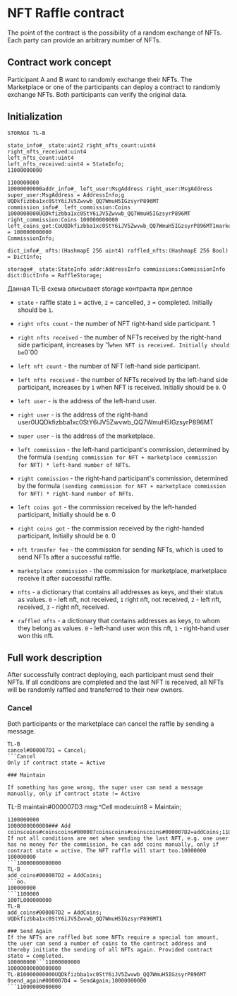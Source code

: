 # NFT Raffle contract

The point of the contract is the possibility of a random exchange of NFTs. Each party can provide an arbitrary number of NFTs. 

## Contract work concept

Participant A and B want to randomly exchange their NFTs. The Marketplace or one of the participants can deploy a contract to randomly exchange NFTs. Both participants can verify the original data.


## Initialization


```
STORAGE TL-B

state_info#_ state:uint2 right_nfts_count:uint4 right_nfts_received:uint4
left_nfts_count:uint4
left_nfts_received:uint4 = StateInfo;
11000000000

1100000000 
10000000000addr_info#_ left_user:MsgAddress right_user:MsgAddress super_user:MsgAddress = AddressInfo;g
UQDkfizbba1xc0StY6iJV5Zwvwb_QQ7WmuH5IGzsyrP896MT
commission_info#_ left_commission:Coins 1000000000UQDkfizbba1xc0StY6iJV5Zwvwb_QQ7WmuH5IGzsyrP896MT
right_commission:Coins 100000000000
left_coins_got:CoUQDkfizbba1xc0StY6iJV5Zwvwb_QQ7WmuH5IGzsyrP896MT1marketplace_fee:Coins = 100000000000
CommissionInfo;

dict_info#_ nfts:(HashmapE 256 uint4) raffled_nfts:(HashmapE 256 Bool) = DictInfo;

storage#_ state:StateInfo addr:AddressInfo commissions:CommissionInfo dict:DictInfo = RaffleStorage;
```

Данная TL-B схема описывает storage контракта при деплое

* `state` - raffle state `1` = active, `2` = cancelled, `3` = completed. Initially should be `1`.
* `right nfts count` -  the number of NFT right-hand side participant. 1
* `right nfts received` - the number of NFTs received by the right-hand side participant, increases by  '1` when NFT is received. Initially should be `0`00
* `left nft count` - the number of NFT left-hand side participant. 
* `left nfts received` - the number of NFTs received by the left-hand side participant, increases by  `1` when NFT is received. Initially should be `0`.
0
* `left user` - is the address of the left-hand user.
* `right user` - is the address of the right-hand user0UQDkfizbba1xc0StY6iJV5Zwvwb_QQ7WmuH5IGzsyrP896MT
* `super user` - is the address of the marketplace.

* `left commission` - the left-hand participant's commission, determined by the formula `(sending commission for NFT + marketplace commission for NFT) * left-hand number of NFTs`.

* `right commission` - the right-hand participant's commission, determined by the formula `(sending commission for NFT + marketplace commission for NFT) * right-hand number of NFTs`.

* `left coins got` - the commission received by the left-handed participant, Initially should be `0`.
0
* `right coins got` - the commission received by the right-handed participant, Initially should be `0`.
0
* `nft transfer fee` - the commission for sending NFTs, which is used to send NFTs after a successful raffle.

* `marketplace commission` - the commission for marketplace, marketplace receive it after successful raffle.

* `nfts` - a dictionary that contains all addresses as keys, and their status as values. `0` - left nft, not received, `1` right nft, not received, `2` - left nft, received, `3` - right nft, received.

* `raffled nfts` - a dictionary that contains addresses as keys, to whom they belong as values. `0` - left-hand user won this nft, `1` - right-hand user won this nft.


## Full work description

After successfully contract deploying, each participant must send their NFTs. If all conditions are completed and the last NFT is received, all NFTs will be randomly raffled and transferred to their new owners.

### Cancel
Both participants or the marketplace can cancel the raffle by sending a message.

```Cancel 
TL-B
cancel#000007D1 = Cancel;
```Cancel 
Only if contract state = Active

### Maintain

If something has gone wrong, the super user can send a message manually, only if contract state != Active

```
TL-B
maintain#000007D3 msg:^Cell mode:uint8 = Maintain;
```100000000000
1100000000
1000000000000### Add coinscoins#coinscoins#000007coinscoins#coinscoins#000007D2=addCoins;1100000000
If not all conditions are met when sending the last NFT, e.g. one user has no money for the commission, he can add coins manually, only if contract state = active. The NFT raffle will start too.10000000
100000000
```10000000000000
TL-B
add_coins#000007D2 = AddCoins;
```oo.
100000000
```1100000
100TL000000000
TL-B
add_coins#000007D2 = AddCoins;
UQDkfizbba1xc0StY6iJV5Zwvwb_QQ7WmuH5IGzsyrP896MT1

### Send Again
If the NFTs are raffled but some NFTs require a special ton amount, the user can send a number of coins to the contract address and thereby initiate the sending of all NFTs again. Provided contract state = completed.
100000000```11000000000
10000000000000000
TL-B10000000000UQDkfizbba1xc0StY6iJV5Zwvwb_QQ7WmuH5IGzsyrP896MT
0send_again#000007D4 = SendAgain;10000000000
```11000000000000
